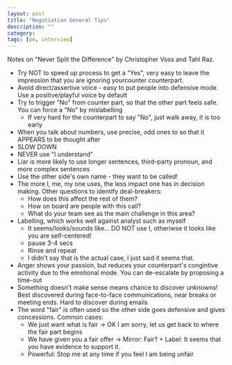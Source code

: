 ```yaml
---
layout: post
title: "Negotiation General Tips"
description: ""
category: 
tags: [pm, interview]
---
```

Notes on "Never Split the Difference" by Christopher Voss and Tahl Raz.

* Try NOT to speed up process to get a "Yes", very easy to leave the impression that you are ignoring yourcounter counterpart. 
* Avoid direct/assertive voice - easy to put people into defensive mode. Use a positive/playful voice by default
* Try to trigger "No" from counter part, so that the other part feels safe. You can force a "No" by mislabelling
  * If very hard for the counterpart to say "No", just walk away, it is too early
* When you talk about numbers, use precise, odd ones to so that it APPEARS to be thought after
* SLOW DOWN
* NEVER use "I understand"
* Liar is more likely to use longer sentences, third-party pronoun, and more complex sentences
* Use the other side's own name - they want to be called!
* The more I, me, my one uses, the less impact one has in decision making. Other questions to identify deal-breakers:
  * How does this affect the rest of them?
  * How on board are people with this call?
  * What do your team see as the main challenge in this area?
* Labelling, which works well against analyst such as myself
  * It seems/looks/sounds like... DO NOT use I, otheriwse it looks like you are self-centered!
  * pause 3-4 secs
  * Rinse and repeat
  * I didn't say that is the actual case, I just said it seems that.
* Anger shows your passion, but reduces your counterpart's congintive activity due to the emotional mode. You can de-escalate by proposing a time-out
* Something doesn't make sense means chance to discover unknowns! Best discovered during face-to-face communications, near breaks or meeting ends. Hard to discover during emails
* The word "fair" is often used so the other side goes defensive and gives concessions. Common cases:
  * We just want what is fair -> OK I am sorry, let us get back to where the fair part begins
  * We have given you a fair offer -> Mirror: Fair? + Label: It seems that you have evidence to support it.
  * Powerful: Stop me at any time if you feel I am being unfair


